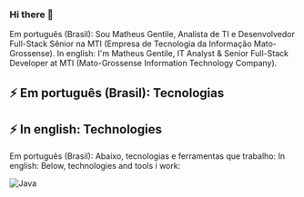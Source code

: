 ### Hi there 👋

Em português (Brasil): Sou Matheus Gentile, Analista de TI e Desenvolvedor Full-Stack Sênior na MTI (Empresa de Tecnologia da Informação Mato-Grossense).
In english: I'm Matheus Gentile, IT Analyst & Senior Full-Stack Developer at MTI (Mato-Grossense Information Technology Company).

## ⚡ Em português (Brasil): Tecnologias
## ⚡ In english: Technologies

Em português (Brasil): Abaixo, tecnologias e ferramentas que trabalho:
In english: Below, technologies and tools i work:

![Java](https://img.shields.io/badge/-Java-007396?style=flat-square&logo=java)
